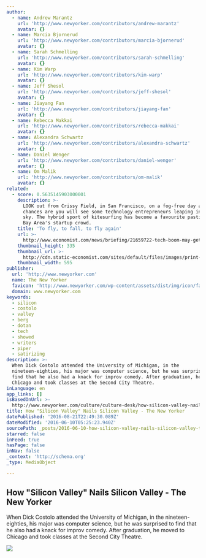 ```yaml
---
author:
  - name: Andrew Marantz
    url: 'http://www.newyorker.com/contributors/andrew-marantz'
    avatar: {}
  - name: Marcia Bjornerud
    url: 'http://www.newyorker.com/contributors/marcia-bjornerud'
    avatar: {}
  - name: Sarah Schmelling
    url: 'http://www.newyorker.com/contributors/sarah-schmelling'
    avatar: {}
  - name: Kim Warp
    url: 'http://www.newyorker.com/contributors/kim-warp'
    avatar: {}
  - name: Jeff Shesol
    url: 'http://www.newyorker.com/contributors/jeff-shesol'
    avatar: {}
  - name: Jiayang Fan
    url: 'http://www.newyorker.com/contributors/jiayang-fan'
    avatar: {}
  - name: Rebecca Makkai
    url: 'http://www.newyorker.com/contributors/rebecca-makkai'
    avatar: {}
  - name: Alexandra Schwartz
    url: 'http://www.newyorker.com/contributors/alexandra-schwartz'
    avatar: {}
  - name: Daniel Wenger
    url: 'http://www.newyorker.com/contributors/daniel-wenger'
    avatar: {}
  - name: Om Malik
    url: 'http://www.newyorker.com/contributors/om-malik'
    avatar: {}
related:
  - score: 0.5635145903000001
    description: >-
      LOOK out from Crissy Field, in San Francisco, on a fog-free day and
      chances are you will see some technology entrepreneurs leaping into the
      sky. The hybrid sport of kitesurfing has become a favourite pastime of the
      Bay Area's startup crowd.
    title: 'To fly, to fall, to fly again'
    url: >-
      http://www.economist.com/news/briefing/21659722-tech-boom-may-get-bumpy-it-will-not-end-repeat-dotcom-crash-fly
    thumbnail_height: 335
    thumbnail_url: >-
      http://cdn.static-economist.com/sites/default/files/images/print-edition/20150725_FBP001_1.jpg
    thumbnail_width: 595
publisher:
  url: 'http://www.newyorker.com'
  name: The New Yorker
  favicon: 'http://www.newyorker.com/wp-content/assets/dist/img/icon/favicon.ico'
  domain: www.newyorker.com
keywords:
  - silicon
  - costolo
  - valley
  - berg
  - dotan
  - tech
  - showed
  - writers
  - piper
  - satirizing
description: >-
  When Dick Costolo attended the University of Michigan, in the
  nineteen-eighties, his major was computer science, but he was surprised to
  find that he also had a knack for improv comedy. After graduation, he moved to
  Chicago and took classes at the Second City Theatre.
inLanguage: en
app_links: []
isBasedOnUrl: >-
  http://www.newyorker.com/culture/culture-desk/how-silicon-valley-nails-silicon-valley
title: How "Silicon Valley" Nails Silicon Valley - The New Yorker
datePublished: '2016-08-21T22:49:30.089Z'
dateModified: '2016-06-10T05:25:23.940Z'
sourcePath: _posts/2016-06-10-how-silicon-valley-nails-silicon-valley-the-new-yorker.md
starred: false
inFeed: true
hasPage: false
inNav: false
_context: 'http://schema.org'
_type: MediaObject

---
```

<article style=""><h1>How "Silicon Valley" Nails Silicon Valley - The New Yorker</h1><p>When Dick Costolo attended the University of Michigan, in the nineteen-eighties, his major was computer science, but he was surprised to find that he also had a knack for improv comedy. After graduation, he moved to Chicago and took classes at the Second City Theatre.</p><img src="http://www.newyorker.com/wp-content/uploads/2016/06/Marantz-Swisher-Diptych-1200x630-1465495696.jpg" /></article>